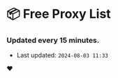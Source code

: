 # :package: Free Proxy List
### Updated every 15 minutes.

- Last updated: `2024-08-03 11:33`

:heart:
